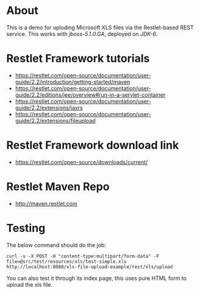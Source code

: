 # About

This is a demo for uploding Microsoft XLS files via the Restlet-based REST service. This works with *jboss-5.1.0.GA*, deployed on *JDK-6*.

# Restlet Framework tutorials

* https://restlet.com/open-source/documentation/user-guide/2.2/introduction/getting-started/maven
* https://restlet.com/open-source/documentation/user-guide/2.2/editions/jee/overview#run-in-a-servlet-container
* https://restlet.com/open-source/documentation/user-guide/2.2/extensions/jaxrs
* https://restlet.com/open-source/documentation/user-guide/2.2/extensions/fileupload

# Restlet Framework download link
* https://restlet.com/open-source/downloads/current/

# Restlet Maven Repo
* http://maven.restlet.com

# Testing

The below command should do the job:

	curl -v -X POST -H "content-type:multipart/form-data" -F file=@src/test/resources/xls/test-simple.xls http://localhost:8080/xls-file-upload-example/rest/xls/upload  

You can also test it through its index page, this uses pure HTML form to upload the xls file.

	
	